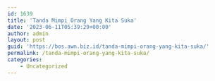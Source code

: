 ```yaml
---
id: 1639
title: 'Tanda Mimpi Orang Yang Kita Suka'
date: '2023-06-11T05:39:29+00:00'
author: admin
layout: post
guid: 'https://bos.awn.biz.id/tanda-mimpi-orang-yang-kita-suka/'
permalink: /tanda-mimpi-orang-yang-kita-suka/
categories:
    - Uncategorized
---
```


